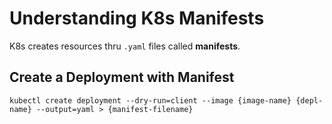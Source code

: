 # Understanding K8s Manifests

K8s creates resources thru `.yaml` files called **manifests**.

## Create a Deployment with Manifest

`kubectl create deployment --dry-run=client --image {image-name} {depl-name} --output=yaml > {manifest-filename}`
